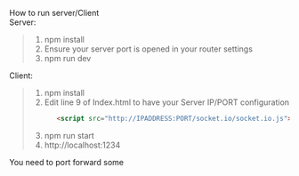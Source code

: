 How to run server/Client  
Server:  
>1. npm install
>2. Ensure your server port is opened in your router settings
>3. npm run dev

Client:  
>1. npm install
>2. Edit line 9 of Index.html to have your Server IP/PORT configuration   
>    ```html
>       <script src="http://IPADDRESS:PORT/socket.io/socket.io.js"></script>
>    ``` 
>3. npm run start  
>4. http://localhost:1234  


You need to port forward some
